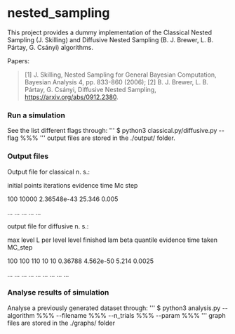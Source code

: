 # nested_sampling
This project provides a dummy implementation of the Classical Nested Sampling (J. Skilling) and Diffusive Nested Sampling (B. J. Brewer, L. B. Pártay, G. Csányi) algorithms.

Papers:
>[1] J. Skilling, Nested Sampling for General Bayesian Computation,
Bayesian Analysis 4, pp. 833-860 (2006);
>[2] B. J. Brewer, L. B. Pártay, G. Csányi, Diffusive Nested Sampling, https://arxiv.org/abs/0912.2380.

### Run a simulation
See the list different flags through:
'''
$ python3 classical.py/diffusive.py --flag %%%
'''
output files are stored in the ./output/ folder.

### Output files
Output file for classical n. s.:

initial points	iterations	evidence	time		Mc step

100		10000		2.36548e-43	25.346		0.005

...   ...     ...         ...       ...


output file for diffusive n. s.:

max level	L per level	level finished	lam	beta	quantile	evidence	time taken	MC_step

100		100		110		10	10	0.36788		4.562e-50	5.214		0.0025

...		...		...		...	...	...		...		...		...


### Analyse results of simulation
Analyse a previously generated dataset through:
'''
$ python3 analysis.py --algorithm %%% --filename %%% --n_trials %%% --param %%%
'''
graph files are stored in the ./graphs/ folder
